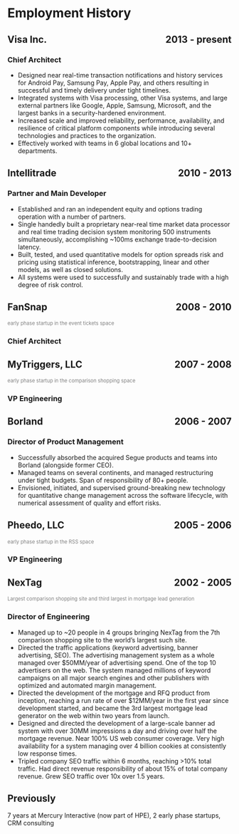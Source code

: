 # Employment History

## Visa Inc. &nbsp;&nbsp;&nbsp;&nbsp; <span style="float:right">2013 - present</span>

### Chief Architect

* Designed near real-time transaction notifications and history services for Android Pay, Samsung Pay, Apple Pay, and others resulting in successful and timely delivery under tight timelines.
* Integrated systems with Visa processing, other Visa systems, and large external partners like Google, Apple, Samsung, Microsoft, and the largest banks in a security-hardened environment.
* Increased scale and improved reliability, performance, availability, and resilience of critical platform components while introducing several technologies and practices to the organization.
* Effectively worked with teams in 6 global locations and 10+ departments.

## Intellitrade &nbsp;&nbsp;&nbsp;&nbsp; <span style="float:right">2010 - 2013</span>

### Partner and Main Developer

* Established and ran an independent equity and options trading operation with a number of partners.
* Single handedly built a proprietary near-real time market data processor and real time trading decision system monitoring 500 instruments simultaneously, accomplishing ~100ms exchange trade-to-decision latency.
* Built, tested, and used quantitative models for option spreads risk and pricing using statistical inference, bootstrapping, linear and other models, as well as closed solutions.
* All systems were used to successfully and sustainably trade with a high degree of risk control.

## FanSnap &nbsp;&nbsp;&nbsp;&nbsp; <span style="float:right">2008 - 2010</span>

<span style="color:gray;font-size:80%">early phase startup in the event tickets space</span>

### Chief Architect

## MyTriggers, LLC &nbsp;&nbsp;&nbsp;&nbsp; <span style="float:right">2007 - 2008</span>

<span style="color:gray;font-size:80%">early phase startup in the comparison shopping space</span>

### VP Engineering

## Borland &nbsp;&nbsp;&nbsp;&nbsp; <span style="float:right">2006 - 2007</span>

### Director of Product Management

* Successfully absorbed the acquired Segue products and teams into Borland (alongside former CEO).
* Managed teams on several continents, and managed restructuring under tight budgets. Span of responsibility of 80+ people.
* Envisioned, initiated, and supervised ground-breaking new technology for quantitative change management across the software lifecycle, with numerical assessment of quality and effort risks.

## Pheedo, LLC &nbsp;&nbsp;&nbsp;&nbsp; <span style="float:right">2005 - 2006</span>

<span style="color:gray;font-size:80%">early phase startup in the RSS space</span>

### VP Engineering


## NexTag &nbsp;&nbsp;&nbsp;&nbsp; <span style="float:right">2002 - 2005</span>


<span style="color:gray;font-size:80%">Largest comparison shopping site and third largest in mortgage lead generation</span>

### Director of Engineering

* Managed up to ~20 people in 4 groups bringing NexTag from the 7th comparison shopping site to the world’s largest such site.
* Directed the traffic applications (keyword advertising, banner advertising, SEO). The advertising management system as a whole managed over $50MM/year of advertising spend. One of the top 10 advertisers on the web. The system managed millions of keyword campaigns on all major search engines and other publishers with optimized and automated margin management.
* Directed the development of the mortgage and RFQ product from inception, reaching a run rate of over $12MM/year in the first year since development started, and became the 3rd largest mortgage lead generator on the web within two years from launch. 
* Designed and directed the development of a large-scale banner ad system with over 30MM impressions a day and driving over half the mortgage revenue. Near 100% US web consumer coverage. Very high availability for a system managing over 4 billion cookies at consistently low response times.
* Tripled company SEO traffic within 6 months, reaching >10% total traffic. Had direct revenue responsibility of about 15% of total company revenue. Grew SEO traffic over 10x over 1.5 years.

## Previously

7 years at Mercury Interactive (now part of HPE), 2 early phase startups, CRM consulting
